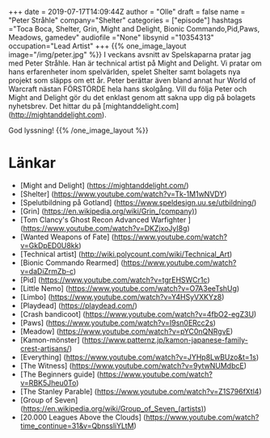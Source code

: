 +++
date = 2019-07-17T14:09:44Z
author = "Olle"
draft = false
name = "Peter Stråhle"
company="Shelter"
categories = ["episode"]
hashtags ="Toca Boca, Shelter, Grin, Might and Delight, Bionic Commando,Pid,Paws, Meadows, gamedev"
audiofile ="None"
libsynid ="10354313"
occupation="Lead Artist"
+++ 
{{% one_image_layout image="/img/peter.jpg" %}}
I veckans avsnitt av Spelskaparna pratar jag med Peter Stråhle. Han är technical artist på Might and Delight. Vi pratar om hans erfarenheter inom spelvärlden, spelet Shelter samt bolagets nya projekt som släpps om ett år. Peter berättar även bland annat hur World of Warcraft nästan FÖRSTÖRDE hela hans skolgång. Vill du följa Peter och Might and Delight gör du det enklast genom att sakna upp dig på bolagets nyhetsbrev. Det hittar du på [mightanddelight.com] (http://mightanddelight.com).

God lyssning!
{{% /one_image_layout %}}

# Länkar
* [Might and Delight] (https://mightanddelight.com/)
* [Shelter] (https://www.youtube.com/watch?v=Tk-1M1wNVDY)
* [Spelutbildning på Gotland] (https://www.speldesign.uu.se/utbildning/)
* [Grin] (https://en.wikipedia.org/wiki/Grin_(company))
* [Tom Clancy's Ghost Recon Advanced Warfighter ] (https://www.youtube.com/watch?v=DKZjxoJyI8g)
* [Wanted Weapons of Fate] (https://www.youtube.com/watch?v=GkDpED0U8kk)
* [Technical artist] (http://wiki.polycount.com/wiki/Technical_Art)
* [Bionic Commando Rearmed] (https://www.youtube.com/watch?v=daDiZrmZb-c)
* [Pid] (https://www.youtube.com/watch?v=tgrEHSWCr1c)
* [Little Nemo] (https://www.youtube.com/watch?v=O7A3eeTshUg)
* [Limbo] (https://www.youtube.com/watch?v=Y4HSyVXKYz8)
* [Playdead] (https://playdead.com/)
* [Crash bandicoot] (https://www.youtube.com/watch?v=4fbO2-egZ3U)
* [Paws] (https://www.youtube.com/watch?v=I9sn0ERcc2s)
* [Meadow] (https://www.youtube.com/watch?v=pYC0nQNRgvE)
* [Kamon-mönster] (https://www.patternz.jp/kamon-japanese-family-crest-artisans/)
* [Everything] (https://www.youtube.com/watch?v=JYHp8LwBUzo&t=1s)
* [The Witness] (https://www.youtube.com/watch?v=9ytwNUMdbcE)
* [The Beginners guide] (https://www.youtube.com/watch?v=RBK5Jheu0To)
* [The Stanley Parable] (https://www.youtube.com/watch?v=Z1S796fXtl4)
* [Group of Seven] (https://en.wikipedia.org/wiki/Group_of_Seven_(artists))
* [20.000 Leagues Above the Clouds] (https://www.youtube.com/watch?time_continue=31&v=QbnssliYLtM)
